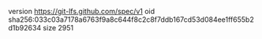version https://git-lfs.github.com/spec/v1
oid sha256:033c03a7178a6763f9a8c644f8c2c8f7ddb167cd53d084ee1ff655b2d1b92634
size 2951
